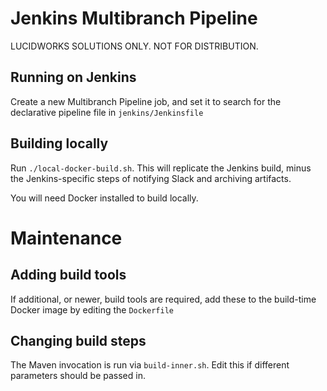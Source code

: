 Jenkins Multibranch Pipeline
============================

LUCIDWORKS SOLUTIONS ONLY. NOT FOR DISTRIBUTION.


Running on Jenkins
------------------

Create a new Multibranch Pipeline job, and set it to search for the declarative pipeline file in 
`jenkins/Jenkinsfile`

Building locally
----------------

Run `./local-docker-build.sh`.  This will replicate the Jenkins build, minus the Jenkins-specific 
steps of notifying Slack and archiving artifacts.

You will need Docker installed to build locally.

Maintenance
===========

Adding build tools
------------------

If additional, or newer, build tools are required, add these to the build-time Docker image by 
editing the `Dockerfile`

Changing build steps
--------------------

The Maven invocation is run via `build-inner.sh`.  Edit this if different parameters should be passed in.


